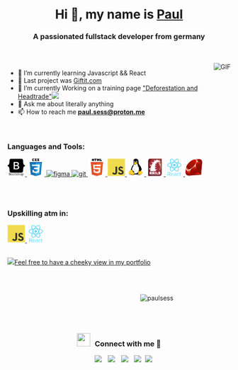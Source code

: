 <h1 align="center">Hi 👋, my name is  <a href="https://100rabhcsmc.github.io/Me.io/" target="blank">
Paul</a></h1>
<h3 align="center">A passionated fullstack developer from germany</h3><br><br>  

<img align="right" alt="GIF" src="https://media.giphy.com/media/LmNwrBhejkK9EFP504/giphy.gif" />


- 🌱 I’m currently learning Javascript && React <br>
- 🌱 Last project was <a href="https://www.giftit.one/" target="blank">Giftit.com</a>
- 🌱 I’m currently Working on a training page <a href="#" target="blank">"Deforestation and Headtrade"<img src="https://cdn-icons-png.flaticon.com/512/541/541509.png" style="width: 15px"></a>
- 💬 Ask me about literally anything
- 📫 How to reach me **paul.sess@proton.me**
<br>

<h3 align="left">Languages and Tools:</h3>
<p align="left"> 
<a href="https://getbootstrap.com" target="_blank" rel="noreferrer"> <img src="https://raw.githubusercontent.com/devicons/devicon/master/icons/bootstrap/bootstrap-plain-wordmark.svg" alt="bootstrap" width="40" height="40"/> </a> <a href="https://www.w3schools.com/css/" target="_blank" rel="noreferrer"> <img src="https://raw.githubusercontent.com/devicons/devicon/master/icons/css3/css3-original-wordmark.svg" alt="css3" width="40" height="40"/> </a> <a href="https://www.figma.com/" target="_blank" rel="noreferrer"> <img src="https://www.vectorlogo.zone/logos/figma/figma-icon.svg" alt="figma" width="40" height="40"/> </a> <a href="https://git-scm.com/" target="_blank" rel="noreferrer"> <img src="https://www.vectorlogo.zone/logos/git-scm/git-scm-icon.svg" alt="git" width="40" height="40"/> </a> <a href="https://www.w3.org/html/" target="_blank" rel="noreferrer"> <img src="https://raw.githubusercontent.com/devicons/devicon/master/icons/html5/html5-original-wordmark.svg" alt="html5" width="40" height="40"/> </a> <a href="https://developer.mozilla.org/en-US/docs/Web/JavaScript" target="_blank" rel="noreferrer"> <img src="https://raw.githubusercontent.com/devicons/devicon/master/icons/javascript/javascript-original.svg" alt="javascript" width="40" height="40"/> </a> <a href="https://www.linux.org/" target="_blank" rel="noreferrer"> <img src="https://raw.githubusercontent.com/devicons/devicon/master/icons/linux/linux-original.svg" alt="linux" width="40" height="40"/> </a> <a href="https://rubyonrails.org" target="_blank" rel="noreferrer"> <img src="https://raw.githubusercontent.com/devicons/devicon/master/icons/rails/rails-original-wordmark.svg" alt="rails" width="40" height="40"/> </a> <a href="https://reactjs.org/" target="_blank" rel="noreferrer"> <img src="https://raw.githubusercontent.com/devicons/devicon/master/icons/react/react-original-wordmark.svg" alt="react" width="40" height="40"/> </a> <a href="https://www.ruby-lang.org/en/" target="_blank" rel="noreferrer"> <img src="https://raw.githubusercontent.com/devicons/devicon/master/icons/ruby/ruby-original.svg" alt="ruby" width="40" height="40"/> </a> </p>
<br><br>
<h3 align="left">Upskilling atm in:</h3>
<p align="left"> 
<a href="https://developer.mozilla.org/en-US/docs/Web/JavaScript" target="_blank" rel="noreferrer"> <img src="https://raw.githubusercontent.com/devicons/devicon/master/icons/javascript/javascript-original.svg" alt="javascript" width="40" height="40"/> 
<a href="https://reactjs.org/" target="_blank" rel="noreferrer"> <img src="https://raw.githubusercontent.com/devicons/devicon/master/icons/react/react-original-wordmark.svg" alt="react" width="40" height="40"/> </a>
	</p><br>

<div style="width: 100%;">
	<a style="width:fit-content; margin:auto;" href="https://paulsess.github.io/profile/" target="_blank"><img width="50px" src="https://www.svgrepo.com/show/339723/app-developer.svg">Feel free to have a cheeky view in my portfolio</a>
</div>
	
<br><br>
<p style="margin-left: 300px;"><img align="center" src="https://github-readme-stats.vercel.app/api/top-langs?username=paulsess&show_icons=true&locale=en&layout=compact" alt="paulsess" /></p>

<br><br>

<h3 align="center" > <img src="https://media.giphy.com/media/iY8CRBdQXODJSCERIr/giphy.gif" width="30" height="30" style="margin-right: 10px;">Connect with me 🤝 </h3>
<p align="center">

 <div align="center"  class="icons-social" style="margin-left: 10px;">
<a style="margin-left: 10px;"  target="_blank" href="www.linkedin.com/in/paul-sess">
	<img src="https://img.icons8.com/doodle/40/000000/linkedin--v2.png"></a>
	 
<a style="margin-left: 10px;" target="_blank" href="https://github.com/PaulSess">
	<img src="https://img.icons8.com/doodle/40/000000/github--v1.png"></a>
	 
<a style="margin-left: 10px;" target="_blank" href="https://stackoverflow.com/users/19082938/paul">
	<img src="https://img.icons8.com/external-tal-revivo-color-tal-revivo/40/000000/external-stack-overflow-is-a-question-and-answer-site-for-professional-logo-color-tal-revivo.png"></a>
	 
<a style="margin-left: 10px;" target="_blank" href="https://dev.to/paulsess">
	<img src="https://cdn-icons-png.flaticon.com/512/2463/2463510.png" style="width: 37px"></a>
	 
<a style="margin-left: 5px;" target="_blank" href="https://www.canva.com/design/DAFVNMiAJP8/rW9x1t6-IoBIkyPaRpm8KQ/view?utm_content=DAFVNMiAJP8&utm_campaign=designshare&utm_medium=link&utm_source=publishsharelink">
	<img src="https://cdn-icons-png.flaticon.com/512/6186/6186195.png" style="width: 37px"></a>
      </div>
</p>
